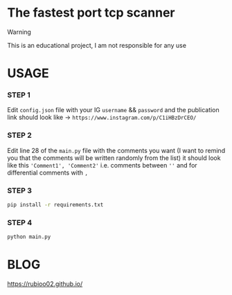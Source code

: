 # The fastest port tcp scanner

> [!WARNING]  
> This is an educational project, I am not responsible for any use

# USAGE

### STEP 1

Edit `config.json` file with your IG `username` && `password` and the publication link should look like -> `https://www.instagram.com/p/C1iHBzDrCEO/`

### STEP 2

Edit line 28 of the `main.py` file with the comments you want (I want to remind you that the comments will be written randomly from the list) it should look like this `'Comment1', 'Comment2'` i.e. comments between `''` and for differential comments with `,`

### STEP 3

```zsh
pip install -r requirements.txt
```

### STEP 4

```zsh
python main.py
```

# BLOG

<https://rubioo02.github.io/>
